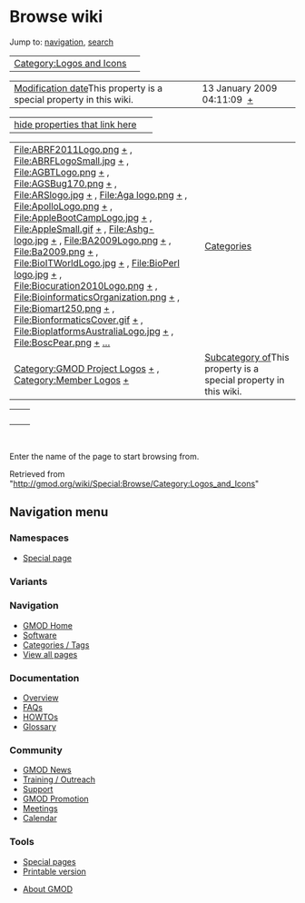 <div id="mw-page-base" class="noprint">

</div>

<div id="mw-head-base" class="noprint">

</div>

<div id="content" class="mw-body" role="main">

<span id="top"></span>

<div id="mw-js-message" style="display:none;">

</div>



# <span dir="auto">Browse wiki</span>

<div id="bodyContent">

<div id="contentSub">

</div>

<div id="jump-to-nav" class="mw-jump">

Jump to: [navigation](#mw-navigation), [search](#p-search)

</div>

<div id="mw-content-text">

|  |  |
|----|----|
| [Category:Logos and Icons](/wiki/Category:Logos_and_Icons "Category:Logos and Icons") |  |

|  |  |
|----|----|
| <span class="smw-highlighter" data-type="1" state="inline" data-title="Property"><span class="smwbuiltin">[Modification date](/wiki/Property:Modification_date "Property:Modification date")</span><span class="smwttcontent">This property is a special property in this wiki.</span></span> | <span class="smwb-value">13 January 2009 04:11:09  <span class="smwsearch">[+](/wiki/Special:SearchByProperty/Modification-20date/13-20January-202009-2004:11:09 "Special:SearchByProperty/Modification-20date/13-20January-202009-2004:11:09")</span></span> |

<span id="smw_browse_incoming"></span>

|  |  |
|----|----|
| [hide properties that link here](/mediawiki/index.php?title=Special:Browse&offset=0&dir=out&article=Category%3ALogos+and+Icons)  |  |

|  |  |
|----|----|
| <span class="smwb-ivalue">[File:ABRF2011Logo.png](/wiki/File:ABRF2011Logo.png "File:ABRF2011Logo.png") <span class="smwbrowse">[+](/wiki/Special:Browse/File:ABRF2011Logo.png "Special:Browse/File:ABRF2011Logo.png")</span></span> , <span class="smwb-ivalue">[File:ABRFLogoSmall.jpg](/wiki/File:ABRFLogoSmall.jpg "File:ABRFLogoSmall.jpg") <span class="smwbrowse">[+](/wiki/Special:Browse/File:ABRFLogoSmall.jpg "Special:Browse/File:ABRFLogoSmall.jpg")</span></span> , <span class="smwb-ivalue">[File:AGBTLogo.png](/wiki/File:AGBTLogo.png "File:AGBTLogo.png") <span class="smwbrowse">[+](/wiki/Special:Browse/File:AGBTLogo.png "Special:Browse/File:AGBTLogo.png")</span></span> , <span class="smwb-ivalue">[File:AGSBug170.png](/wiki/File:AGSBug170.png "File:AGSBug170.png") <span class="smwbrowse">[+](/wiki/Special:Browse/File:AGSBug170.png "Special:Browse/File:AGSBug170.png")</span></span> , <span class="smwb-ivalue">[File:ARSlogo.jpg](/wiki/File:ARSlogo.jpg "File:ARSlogo.jpg") <span class="smwbrowse">[+](/wiki/Special:Browse/File:ARSlogo.jpg "Special:Browse/File:ARSlogo.jpg")</span></span> , <span class="smwb-ivalue">[File:Aga logo.png](/wiki/File:Aga_logo.png "File:Aga logo.png") <span class="smwbrowse">[+](/wiki/Special:Browse/File:Aga-20logo.png "Special:Browse/File:Aga-20logo.png")</span></span> , <span class="smwb-ivalue">[File:ApolloLogo.png](/wiki/File:ApolloLogo.png "File:ApolloLogo.png") <span class="smwbrowse">[+](/wiki/Special:Browse/File:ApolloLogo.png "Special:Browse/File:ApolloLogo.png")</span></span> , <span class="smwb-ivalue">[File:AppleBootCampLogo.jpg](/wiki/File:AppleBootCampLogo.jpg "File:AppleBootCampLogo.jpg") <span class="smwbrowse">[+](/wiki/Special:Browse/File:AppleBootCampLogo.jpg "Special:Browse/File:AppleBootCampLogo.jpg")</span></span> , <span class="smwb-ivalue">[File:AppleSmall.gif](/wiki/File:AppleSmall.gif "File:AppleSmall.gif") <span class="smwbrowse">[+](/wiki/Special:Browse/File:AppleSmall.gif "Special:Browse/File:AppleSmall.gif")</span></span> , <span class="smwb-ivalue">[File:Ashg-logo.jpg](/wiki/File:Ashg-logo.jpg "File:Ashg-logo.jpg") <span class="smwbrowse">[+](/wiki/Special:Browse/File:Ashg-2Dlogo.jpg "Special:Browse/File:Ashg-2Dlogo.jpg")</span></span> , <span class="smwb-ivalue">[File:BA2009Logo.png](/wiki/File:BA2009Logo.png "File:BA2009Logo.png") <span class="smwbrowse">[+](/wiki/Special:Browse/File:BA2009Logo.png "Special:Browse/File:BA2009Logo.png")</span></span> , <span class="smwb-ivalue">[File:Ba2009.png](/wiki/File:Ba2009.png "File:Ba2009.png") <span class="smwbrowse">[+](/wiki/Special:Browse/File:Ba2009.png "Special:Browse/File:Ba2009.png")</span></span> , <span class="smwb-ivalue">[File:BioITWorldLogo.jpg](/wiki/File:BioITWorldLogo.jpg "File:BioITWorldLogo.jpg") <span class="smwbrowse">[+](/wiki/Special:Browse/File:BioITWorldLogo.jpg "Special:Browse/File:BioITWorldLogo.jpg")</span></span> , <span class="smwb-ivalue">[File:BioPerl logo.jpg](/wiki/File:BioPerl_logo.jpg "File:BioPerl logo.jpg") <span class="smwbrowse">[+](/wiki/Special:Browse/File:BioPerl-20logo.jpg "Special:Browse/File:BioPerl-20logo.jpg")</span></span> , <span class="smwb-ivalue">[File:Biocuration2010Logo.png](/wiki/File:Biocuration2010Logo.png "File:Biocuration2010Logo.png") <span class="smwbrowse">[+](/wiki/Special:Browse/File:Biocuration2010Logo.png "Special:Browse/File:Biocuration2010Logo.png")</span></span> , <span class="smwb-ivalue">[File:BioinformaticsOrganization.png](/wiki/File:BioinformaticsOrganization.png "File:BioinformaticsOrganization.png") <span class="smwbrowse">[+](/wiki/Special:Browse/File:BioinformaticsOrganization.png "Special:Browse/File:BioinformaticsOrganization.png")</span></span> , <span class="smwb-ivalue">[File:Biomart250.png](/wiki/File:Biomart250.png "File:Biomart250.png") <span class="smwbrowse">[+](/wiki/Special:Browse/File:Biomart250.png "Special:Browse/File:Biomart250.png")</span></span> , <span class="smwb-ivalue">[File:BionformaticsCover.gif](/wiki/File:BionformaticsCover.gif "File:BionformaticsCover.gif") <span class="smwbrowse">[+](/wiki/Special:Browse/File:BionformaticsCover.gif "Special:Browse/File:BionformaticsCover.gif")</span></span> , <span class="smwb-ivalue">[File:BioplatformsAustraliaLogo.jpg](/wiki/File:BioplatformsAustraliaLogo.jpg "File:BioplatformsAustraliaLogo.jpg") <span class="smwbrowse">[+](/wiki/Special:Browse/File:BioplatformsAustraliaLogo.jpg "Special:Browse/File:BioplatformsAustraliaLogo.jpg")</span></span> , <span class="smwb-ivalue">[File:BoscPear.png](/wiki/File:BoscPear.png "File:BoscPear.png") <span class="smwbrowse">[+](/wiki/Special:Browse/File:BoscPear.png "Special:Browse/File:BoscPear.png")</span></span> […](/mediawiki/index.php?title=Special:SearchByProperty&property=&value=Category%3ALogos+and+Icons) | [Categories](/wiki/Special:Categories "Special:Categories") |
| <span class="smwb-ivalue">[Category:GMOD Project Logos](/wiki/Category:GMOD_Project_Logos "Category:GMOD Project Logos") <span class="smwbrowse">[+](/wiki/Special:Browse/Category:GMOD-20Project-20Logos "Special:Browse/Category:GMOD-20Project-20Logos")</span></span> , <span class="smwb-ivalue">[Category:Member Logos](/wiki/Category:Member_Logos "Category:Member Logos") <span class="smwbrowse">[+](/wiki/Special:Browse/Category:Member-20Logos "Special:Browse/Category:Member-20Logos")</span></span> | <span class="smw-highlighter" data-type="1" state="inline" data-title="Property"><span class="smwbuiltin">[Subcategory of](/wiki/Property:Subcategory_of "Property:Subcategory of")</span><span class="smwttcontent">This property is a special property in this wiki.</span></span> |

|     |     |
|-----|-----|
|     |     |

 

Enter the name of the page to start browsing from.  

</div>

<div class="printfooter">

Retrieved from
"<http://gmod.org/wiki/Special:Browse/Category:Logos_and_Icons>"

</div>

<div id="catlinks" class="catlinks catlinks-allhidden">

</div>

<div class="visualClear">

</div>

</div>

</div>

<div id="mw-navigation">

## Navigation menu

<div id="mw-head">



<div id="left-navigation">

<div id="p-namespaces" class="vectorTabs" role="navigation"
aria-labelledby="p-namespaces-label">

### Namespaces

- <span id="ca-nstab-special">[Special
  page](/wiki/Special:Browse/Category:Logos_and_Icons "This is a special page, you cannot edit the page itself")</span>

</div>

<div id="p-variants" class="vectorMenu emptyPortlet" role="navigation"
aria-labelledby="p-variants-label">

### 

### Variants[](#)

<div class="menu">

</div>

</div>

</div>





</div>



</div>

</div>

</div>

<div id="mw-panel">

<div id="p-logo" role="banner">

<a href="/wiki/Main_Page"
style="background-image: url(http://gmod.org/images/GMOD-cogs.png);"
title="Visit the main page"></a>

</div>

<div id="p-Navigation" class="portal" role="navigation"
aria-labelledby="p-Navigation-label">

### Navigation

<div class="body">

- <span id="n-GMOD-Home">[GMOD Home](/wiki/Main_Page)</span>
- <span id="n-Software">[Software](/wiki/GMOD_Components)</span>
- <span id="n-Categories-.2F-Tags">[Categories /
  Tags](/wiki/Categories)</span>
- <span id="n-View-all-pages">[View all
  pages](/wiki/Special:AllPages)</span>

</div>

</div>

<div id="p-Documentation" class="portal" role="navigation"
aria-labelledby="p-Documentation-label">

### Documentation

<div class="body">

- <span id="n-Overview">[Overview](/wiki/Overview)</span>
- <span id="n-FAQs">[FAQs](/wiki/Category:FAQ)</span>
- <span id="n-HOWTOs">[HOWTOs](/wiki/Category:HOWTO)</span>
- <span id="n-Glossary">[Glossary](/wiki/Glossary)</span>

</div>

</div>

<div id="p-Community" class="portal" role="navigation"
aria-labelledby="p-Community-label">

### Community

<div class="body">

- <span id="n-GMOD-News">[GMOD News](/wiki/GMOD_News)</span>
- <span id="n-Training-.2F-Outreach">[Training /
  Outreach](/wiki/Training_and_Outreach)</span>
- <span id="n-Support">[Support](/wiki/Support)</span>
- <span id="n-GMOD-Promotion">[GMOD
  Promotion](/wiki/GMOD_Promotion)</span>
- <span id="n-Meetings">[Meetings](/wiki/Meetings)</span>
- <span id="n-Calendar">[Calendar](/wiki/Calendar)</span>

</div>

</div>

<div id="p-tb" class="portal" role="navigation"
aria-labelledby="p-tb-label">

### Tools

<div class="body">

- <span id="t-specialpages"><a href="/wiki/Special:SpecialPages" accesskey="q"
  title="A list of all special pages [q]">Special pages</a></span>
- <span id="t-print"><a
  href="/mediawiki/index.php?title=Special:Browse/Category:Logos_and_Icons&amp;printable=yes"
  rel="alternate" accesskey="p"
  title="Printable version of this page [p]">Printable version</a></span>

</div>

</div>

</div>

</div>

<div id="footer" role="contentinfo">

- <span id="footer-places-about">[About
  GMOD](/wiki/GMOD:About "GMOD:About")</span>

<!-- -->






</div>
